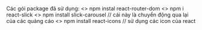 Các gói package đã sử dụng:
<> npm instal react-router-dom
<> npm i react-slick
<> npm install slick-carousel // cái này là chuyển động qua lại của các quảng cáo
<> npm install react-icons // sử dụng các icon của react

